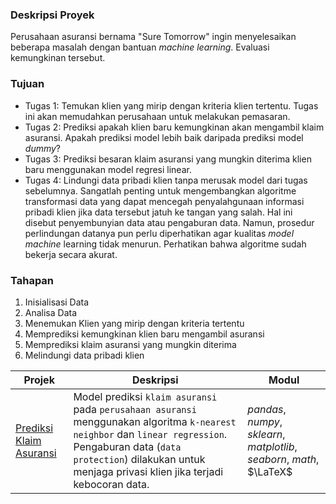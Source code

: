 ### Deskripsi Proyek
Perusahaan asuransi bernama "Sure Tomorrow" ingin menyelesaikan beberapa masalah dengan bantuan *machine learning*. Evaluasi kemungkinan tersebut.

### Tujuan
- Tugas 1: Temukan klien yang mirip dengan kriteria klien tertentu. Tugas ini akan memudahkan perusahaan untuk melakukan pemasaran.
- Tugas 2: Prediksi apakah klien baru kemungkinan akan mengambil klaim asuransi. Apakah prediksi model lebih baik daripada prediksi model *dummy*?
- Tugas 3: Prediksi besaran klaim asuransi yang mungkin diterima klien baru menggunakan model regresi linear.
- Tugas 4: Lindungi data pribadi klien tanpa merusak model dari tugas sebelumnya. Sangatlah penting untuk mengembangkan algoritme transformasi data yang dapat mencegah penyalahgunaan informasi pribadi klien jika data tersebut jatuh ke tangan yang salah. Hal ini disebut penyembunyian data atau pengaburan data. Namun, prosedur perlindungan datanya pun perlu diperhatikan agar kualitas *model machine* learning tidak menurun. Perhatikan bahwa algoritme sudah bekerja secara akurat.

### Tahapan
1. Inisialisasi Data
2. Analisa Data
3. Menemukan Klien yang mirip dengan kriteria tertentu
4. Memprediksi kemungkinan klien baru mengambil asuransi
5. Memprediksi klaim asuransi yang mungkin diterima
6. Melindungi data pribadi klien
   
| Projek | Deskripsi | Modul |
| ------- | ------- | ------- |
| [Prediksi Klaim Asuransi](https://github.com/vikrayudha/Project_TripleTen/blob/main/Project%2011%20-%20Prediksi%20Klaim%20Asuransi/Project_11.ipynb) | Model prediksi `klaim asuransi` pada `perusahaan asuransi` menggunakan algoritma `k-nearest neighbor` dan `linear regression`. Pengaburan data (`data protection`) dilakukan untuk menjaga privasi klien jika terjadi kebocoran data. | *pandas*, *numpy*, *sklearn*, *matplotlib*, *seaborn*, *math*, $\LaTeX$ |
